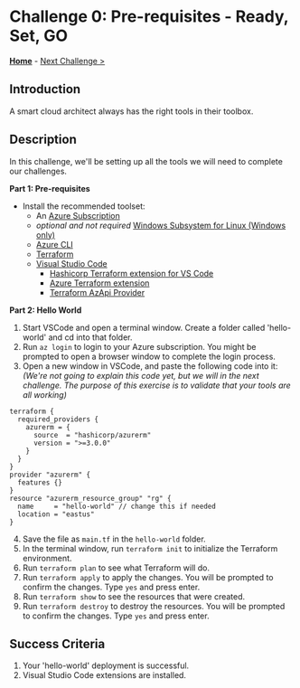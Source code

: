 # Challenge 0: Pre-requisites - Ready, Set, GO

**[Home](../README.md)** - [Next Challenge >](./Terraform-Challenge-01.md)

## Introduction

A smart cloud architect always has the right tools in their toolbox.

## Description

In this challenge, we'll be setting up all the tools we will need to complete our challenges.

**Part 1: Pre-requisites**
- Install the recommended toolset:
  - An [Azure Subscription](https://azure.microsoft.com/free/)
  - _optional and not required_ [Windows Subsystem for Linux (Windows only)](https://learn.microsoft.com/windows/wsl/install)
  - [Azure CLI](https://docs.microsoft.com/en-us/cli/azure/install-azure-cli)
  - [Terraform](https://developer.hashicorp.com/terraform/tutorials/azure-get-started/install-cli)
  - [Visual Studio Code](https://code.visualstudio.com/)
      - [Hashicorp Terraform extension for VS Code](https://marketplace.visualstudio.com/items?itemName=hashicorp.terraform)
      - [Azure Terraform extension](https://marketplace.visualstudio.com/items?itemName=ms-azuretools.vscode-azureterraform)
      - [Terraform AzApi Provider](https://marketplace.visualstudio.com/items?itemName=azapi-vscode.azapi)


**Part 2: Hello World**

1. Start VSCode and open a terminal window.  Create a folder called 'hello-world' and cd into that folder.
2. Run `az login` to login to your Azure subscription.  You might be prompted to open a browser window to complete the login process.
3. Open a new window in VSCode, and paste the following code into it:  _(We're not going to explain this code yet, but we will in the next challenge.  The purpose of this exercise is to validate that your tools are all working)_
  
  ```hcl
  terraform {
    required_providers {
      azurerm = {
        source  = "hashicorp/azurerm"
        version = ">=3.0.0"
      }
    }
  }
  provider "azurerm" {
    features {}
  }
  resource "azurerm_resource_group" "rg" {
    name     = "hello-world" // change this if needed
    location = "eastus"
  }
  ```
4. Save the file as `main.tf` in the `hello-world` folder.
5. In the terminal window, run `terraform init` to initialize the Terraform environment.
6. Run `terraform plan` to see what Terraform will do.
7. Run `terraform apply` to apply the changes.  You will be prompted to confirm the changes.  Type `yes` and press enter.
8. Run `terraform show` to see the resources that were created.
9. Run `terraform destroy` to destroy the resources.  You will be prompted to confirm the changes.  Type `yes` and press enter.

## Success Criteria

1. Your 'hello-world' deployment is successful.
2. Visual Studio Code extensions are installed.
